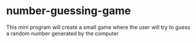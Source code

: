 # number-guessing-game
This mini program will create a small game where the user will try to guess a random number generated by the computer
